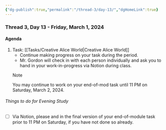 ```yaml
---
{"dg-publish":true,"permalink":"/thread-3/day-13/","dgHomeLink":true}
---
```


### Thread 3, Day 13 - Friday, March 1, 2024
#### Agenda
1. Task: [[Tasks/Creative Alice World\|Creative Alice World]]
	- Continue making progress on your task during the period.
	- Mr. Gordon will check in with each person individually and ask you to hand in your work-in-progress via Notion during class.
	> [!NOTE]
	> 
	> You may continue to work on your end-of-mod task until 11 PM on Saturday, March 2, 2024.

###### Things to do for Evening Study

- [ ] Via Notion, please and in the final version of your end-of-module task prior to 11 PM on Saturday, if you have not done so already.